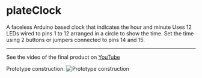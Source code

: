 plateClock
==========

A faceless Arduino based clock that indicates the hour and minute 
Uses 12 LEDs wired to pins 1 to 12 arranged in a circle to show the time.
Set the time using 2 buttons or jumpers connected to pins 14 and 15.


----------

See the video of the final product on [YouTube](https://youtu.be/erwrssUgI04) 


Prototype construction:
![Prototype construction](https://lh3.googleusercontent.com/SFJ9ggwMIlYLyA8Gyfvk7Hug41L8Gpldz5bH064YYQinlaeOSfxYMvc2Q7XbK1hG8lg4vSn09a_Q5I6s0mCNFRamCVdryVyyDGBhuxijJgA0vnGAYr0mnRdWNmQjJSmr07OfJniIa_cjpVal5ep2SiN74_w4Aeb_amauawGj9YwRnRnAhdEYmoS_n1XWmIVBUQ2vBBWT1QfeCwz5QT7ErdBCTKncp4C1-U55cjG-iraT5qc9jDZNPBgJqgf8UBvhq9ZIw-hCv3VV5ZcPn6MUqaMCyq7z3j2MNF17KLmIaJEQScSp250ZPpXLJtj3i2SZ_DhT7NPeuso3rx5y2nlMG_gvZhurhY21LQZSv4edD-ygD-sU5fs0yN5hqhN55Jmc7uYO1MQ1HqdFW79lGqUvmdvWpvrZApse_b7UqsJN2vVqCjL2q1Bk3R24jZxO_M3WwK2FNPrvCbL2gsn7PYuq1vYBNBZN6LqG8wbhFFH9cBkbqfJc5Aa8gIXO0VdqpSeF2JEMValqKcAk3XUB0ILATPezxPLpao7ubE1Imv4cNE5z=w1147-h860-no)




